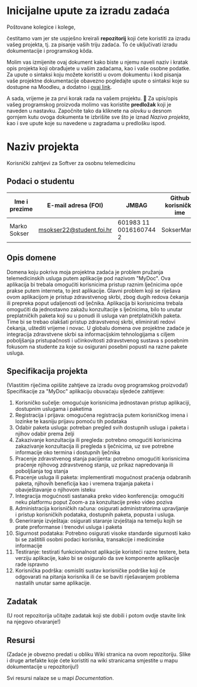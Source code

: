 # Inicijalne upute za izradu zadaća
Poštovane kolegice i kolege, 

čestitamo vam jer ste uspješno kreirali **repozitorij** koji ćete koristiti za izradu vašeg projekta, tj. za pisanje vaših triju zadaća. To će uključivati izradu dokumentacije i programskog kôda.

Molim vas izmijenite ovaj dokument kako biste u njemu naveli naziv i kratak opis projekta koji obrađujete u vašim zadaćama, kao i vaše osobne podatke. Za upute o sintaksi koju možete koristiti u ovom dokumentu i kod pisanja vaše projektne dokumentacije obavezno pogledajte upute o sintaksi koje su dostupne na Moodleu, a dodatno i [ovaj link](https://guides.github.com/features/mastering-markdown/).

A sada, vrijeme je za prvi korak rada na vašem projektu. 🙂 Za upis/opis vašeg programskog proizvoda molimo vas koristite **predložak** koji je naveden u nastavku. Započnite tako da kliknete na *olovku* u desnom gornjem kutu ovoga dokumenta te izbrišite sve što je iznad _Naziva projekta_, kao i sve upute koje su navedene u zagradama u predlošku ispod.

# Naziv projekta
Korisnički zahtjevi za Softver za osobnu telemedicinu


## Podaci o studentu

Ime i prezime | E-mail adresa (FOI) | JMBAG | Github korisničko ime
------------  | ------------------- | ----- | ---------------------
Marko Sokser | msokser22@student.foi.hr | 601983 11 0016160744 2| SokserMarko


## Opis domene

Domena koju pokriva moja projektna zadaća je problem pružanja telemedicinskih usluga putem aplikacije pod nazivom "MyDoc". Ova aplikacija bi trebala omogućiti korisnicima pristup raznim lječnicima opće prakse putem interneta, to jest aplikacije. Glavni problem koji se riješava ovom aplikacijom je pristup zdravstvenog skrbi, zbog dugih redova čekanja ili prepreka poput udaljenosti od lječnika. Aplikacija bi korisnicima trebala omogućiti da jednostavno zakažu konzultacije s lječnicima, bilo to unutar preplatničkih paketa koji su u ponudi ili usluga van pretplatničkih paketa. Time bi se trebao olakšati pristup zdravstvenoj skrbi, eliminirati redovi čekanja, uštediti vrijeme i novac. U globalu domena ove projektne zadaće je integracija zdravstvene skrbi sa informacijskim tehnologijama s ciljem poboljšanja pristupačnosti i učinkovitosti zdravstvenog sustava s posebnim fokusom na studente za koje su osigurani posebni popusti na razne pakete usluga. 

## Specifikacija projekta
(Vlastitim riječima opišite zahtjeve za izradu ovog programskog proizvoda!)
Specifikacije za "MyDoc" aplikaciju obuvaćaju sljedeće zahtijeve: 
1. Korisničko sučelje: omogućuje korisnicima jednostavan pristup aplikaciji, dostupnim uslugama i paketima 
2. Registracija i prijava: omogućena registracija putem korisničkog imena i lozinke te kasniju prijavu pomoću tih podataka
3. Odabir paketa usluga: potreban pregled svih dostupnih usluga i paketa i njihov odabir prema želji 
4. Zakazivanje konzultacija ili pregleda: potrebno omogućiti korisnicima zakazivanje konzultacija ili pregleda s lječnicima, uz sve potrebne informacije oko termina i dostupnih lječnika 
5. Pracenje zdravstvenog stanja pacijenta: potrebno omogućiti korisnicima praćenje njihovog zdravstvenog stanja, uz prikaz napredovanja ili poboljšanja tog stanja
6. Pracenje usluga ili paketa: implementirati mogućnost praćenja odabranih paketa, njihovih beneficija kao i vremena trajanja paketa i obavještavanje o njihovom isteku 
7. Integracija mogućnosti sastanaka preko video konferencija: omogućiti neku platformu poput Zoom-a za konzultacije preko video poziva
8. Administracija korisničkih računa: osigurati administratorima upravljanje i pristup korisničkih podataka, dostupnih paketa, popusta i usluga. 
9. Generiranje izvještaja: osigurati staranje izvještaja na temelju kojih se prate preformanse i trenodvi usluga i paketa 
10. Sigurnost podataka: Potrebno osigurati visoke standarde sigurnosti kako bi se zaštitili osobni podaci korisnika, transakcije i medicinske informacije 
11. Testiranje: testirati funkcionalnost aplikacije koristeći razne testere, beta verziju aplikacije, kako bi se osiguralo da sve komponente aplikacije rade ispravno 
12. Korisnička podrška: osmisliti sustav korisničke podrške koji će odgovarati na pitanja korisnika ili će se baviti riješavanjem problema nastalih unutar same aplikacije. 

## Zadatak
(U root repozitorija učitajte zadatak koji ste dobili i potom ovdje stavite link na njegovo otvaranje!)

## Resursi
(Zadaće je obvezno predati u obliku Wiki stranica na ovom repozitoriju. Slike i druge artefakte koje ćete koristiti na wiki stranicama smjestite u mapu dokumentacije u repozitoriju!)

Svi resursi nalaze se u mapi _Documentation_.
